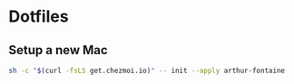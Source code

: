 # Dotfiles

## Setup a new Mac

```sh
sh -c "$(curl -fsLS get.chezmoi.io)" -- init --apply arthur-fontaine
```
